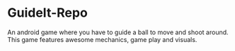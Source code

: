 # GuideIt-Repo
An android game where you have to guide a ball to move and shoot around. This game features awesome mechanics, game play and visuals.
